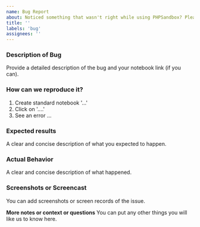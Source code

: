 ```yaml
---
name: Bug Report
about: Noticed something that wasn't right while using PHPSandbox? Please report it below.
title: ''
labels: 'bug'
assignees: ''
---
```


### **Description of Bug**
Provide a detailed description of the bug and your notebook link (if you can).


### **How can we reproduce it?**

1. Create standard notebook '...'
2. Click on '....'
3. See an error ...


### **Expected results**
A clear and concise description of what you expected to happen.

### **Actual Behavior**
A clear and concise description of what happened.


### **Screenshots or Screencast**
You can add screenshots or screen records of the issue.


**More notes or context or questions**
You can put any other things you will like us to know here.
